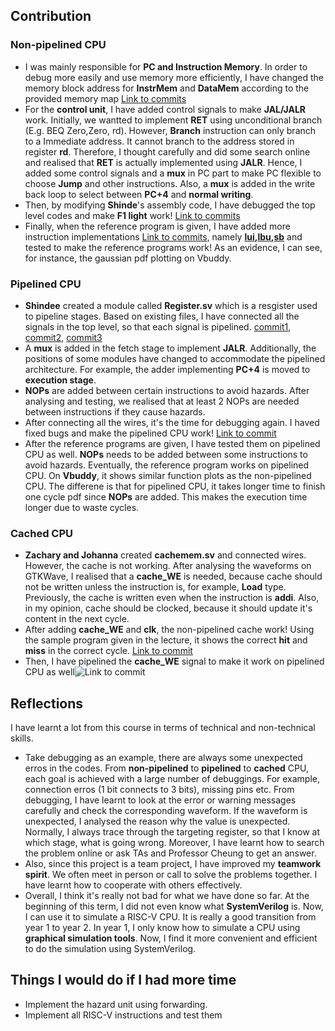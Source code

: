 ## Contribution

### Non-pipelined CPU
- I was mainly responsible for **PC and Instruction Memory**. In order to debug more easily and use memory more efficiently, I have changed the memory block address for **InstrMem** and **DataMem** according to the provided memory map [Link to commits](https://github.com/EIE2-IAC-Labs/iac-riscv-cw-15/commit/eeb1262a956008705d21b46a2eec310ec4b53967)
- For the **control unit**, I have added control signals to make **JAL/JALR** work. Initially, we wantted to implement **RET** using unconditional branch (E.g. BEQ Zero,Zero, rd). However, **Branch** instruction can only branch to a Immediate address. It cannot branch to the address stored in register **rd**. Therefore, I thought carefully and did some search online and realised that **RET** is actually implemented using **JALR**. Hence, I added some control signals and a **mux** in PC part to make PC flexible to choose **Jump** and other instructions. Also, a **mux** is added in the write back loop to select between **PC+4** and **normal writing**.
- Then, by modifying  **Shinde**'s assembly code, I have debugged the top level codes and make **F1 light** work! [Link to commits](https://github.com/EIE2-IAC-Labs/iac-riscv-cw-15/commit/cc993c3f0bcc52e2040173485920a50e89082b10)
- Finally, when the reference program is given, I have added more instruction implementations [Link to commits](https://github.com/EIE2-IAC-Labs/iac-riscv-cw-15/commit/e66a0b7f0897e52ce0887f4e5ac1af61fc34fa16), namely **[lui](https://github.com/EIE2-IAC-Labs/iac-riscv-cw-15/commit/735753c2ce004068ecaf1b600143982dc4766137),[lbu](https://github.com/EIE2-IAC-Labs/iac-riscv-cw-15/commit/aeb3a6940a003f0447c8f165848b1c0aea530473),[sb](https://github.com/EIE2-IAC-Labs/iac-riscv-cw-15/commit/b03029c9c93964174980f282b04730851f626a04)** and tested to make the reference programs work! As an evidence, I can see, for instance, the gaussian pdf plotting on Vbuddy.

### Pipelined CPU
- **Shindee** created a module called **Register.sv** which is a resgister used to pipeline stages. Based on existing files, I have connected all the signals in the top level, so that each signal is pipelined. [commit1](https://github.com/EIE2-IAC-Labs/iac-riscv-cw-15/commit/9aa84a9b5937c85cb558e3081e001d771e3711b2), [commit2](https://github.com/EIE2-IAC-Labs/iac-riscv-cw-15/commit/847ecea9dc522fac630033d4b06c7bcecce16b92), [commit3](https://github.com/EIE2-IAC-Labs/iac-riscv-cw-15/commit/933707b4c1732a9370820e4ed03ae5f05990b2bf)
- A **mux** is added in the fetch stage to implement **JALR**. Additionally, the positions of some modules have changed to accommodate the pipelined architecture. For example, the adder implementing **PC+4** is moved to **execution stage**.
- **NOPs** are added between certain instructions to avoid hazards. After analysing and testing, we realised that at least 2 NOPs are needed between instructions if they cause hazards.
- After connecting all the wires, it's the time for debugging again. I haved fixed bugs and make the pipelined CPU work! [Link to commit](https://github.com/EIE2-IAC-Labs/iac-riscv-cw-15/commit/6badd170b4d27579fbe376b855b9bbafa3e188d6)
- After the reference programs are given, I have tested them on pipelined CPU as well. **NOPs** needs to be added between some instructions to avoid hazards. Eventually, the reference program works on pipelined CPU. On **Vbuddy**, it shows similar function plots as the non-pipelined CPU. The differene is that for pipelined CPU, it takes longer time to finish one cycle pdf since **NOPs** are added. This makes the execution time longer due to waste cycles.

### Cached CPU
- **Zachary and Johanna** created **cachemem.sv** and connected wires. However, the cache is not working. After analysing the waveforms on GTKWave, I realised that a **cache_WE** is needed, because cache should not be written unless the instruction is, for example, **Load** type. Previously, the cache is written even when the instruction is **addi**. Also, in my opinion, cache should be clocked, because it should update it's content in the next cycle.
- After adding **cache_WE** and **clk**, the non-pipelined cache work! Using the sample program given in the lecture, it shows the correct **hit** and **miss** in the correct cycle. [Link to commit](https://github.com/EIE2-IAC-Labs/iac-riscv-cw-15/commit/78cfe7002c8ce4503dd33eb47c269af6d8a8791e)
- Then, I have pipelined the **cache_WE** signal to make it work on pipelined CPU as well![Link to commit](https://github.com/EIE2-IAC-Labs/iac-riscv-cw-15/commit/ac3478f049d599580f09a529f3e95a95150fc9a4)

## Reflections
I have learnt a lot from this course in terms of technical and non-technical skills. 
- Take debugging as an example, there are always some unexpected erros in the codes. From **non-pipelined** to **pipelined** to **cached** CPU, each goal is achieved with a large number of debuggings. For example, connection erros (1 bit connects to 3 bits), missing pins etc. From debugging, I have learnt to look at the error or warning messages carefully and check the corresponding waveform. If the waveform is unexpected, I analysed the reason why the value is unexpected. Normally, I always trace through the targeting register, so that I know at which stage, what is going wrong. Moreover, I have learnt how to search the problem online or ask TAs and Professor Cheung to get an answer.
- Also, since this project is a team project, I have improved my **teamwork spirit**. We often meet in person or call to solve the problems together. I have learnt how to cooperate with others effectively. 
- Overall, I think it's really not bad for what we have done so far. At the beginning of this term, I did not even know what **SystemVerilog** is. Now, I can use it to simulate a RISC-V CPU. It is really a good transition from year 1 to year 2. In year 1, I only know how to simulate a CPU using **graphical simulation tools**. Now, I find it more convenient and efficient to do the simulation using SystemVerilog.

## Things I would do if I had more time
- Implement the hazard unit using forwarding.
- Implement all RISC-V instructions and test them
